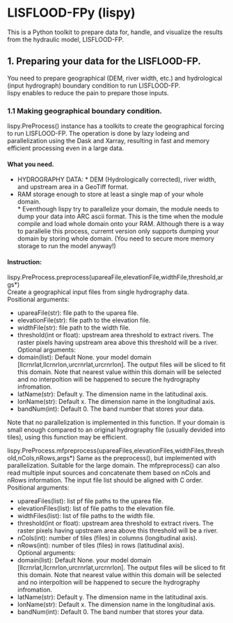 # LISFLOOD-FPy (lispy)  
This is a Python toolkit to prepare data for, handle, and visualize the results from the hydraulic model, LISFLOOD-FP.  
## 1. Preparing your data for the LISFLOOD-FP.  
You need to prepare geographical (DEM, river width, etc.) and hydrological (input hydrograph) boundary condition to run LISFLOOD-FP.  
lispy enables to reduce the pain to prepare those inputs.  
### 1.1 Making geographical boundary condition.  
lispy.PreProcess() instance has a toolkits to create the geographical forcing to run LISFLOOD-FP. The operation is done by lazy lodeing and parallelization using the Dask and Xarray, resulting in fast and memory efficient processing even in a large data.  
#### What you need.  
* HYDROGRAPHY DATA:
        * DEM (Hydrologically corrected), river width, and upstream area in a GeoTiff format.  
* RAM storage enough to store at least a single map of your whole domain.  
        * Eventhough lispy try to parallelize your domain, the module needs to dump your data into ARC ascii format. This is the time when the module compile and load whole domain onto your RAM. Although there is a way to parallelie this process, curremt version only supports dumping your domain by storing whole domain. (You need to secure more memory storage to run the model anyway!)  
#### Instruction:
lispy.PreProcess.preprocess(upareaFile,elevationFile,widthFile,threshold,args*)  
Create a geographical input files from single hydrography data.  
Positional arguments:  
+ upareaFile(str): file path to the uparea file.  
+ elevationFile(str): file path to the elevation file.  
+ widthFile(str): file path to the width file.  
+ threshold(int or float): upstream area threshold to extract rivers. The raster pixels having upstream area above this threshold will be a river.  
Optional arguments:  
+ domain(list): Default None. your model domain [llcrnrlat,llcrnrlon,urcrnrlat,urcrnrlon]. The output files will be sliced to fit this domain. Note that nearest value within this domain will be selected and no interpoltion will be happened to secure the hydrography infromation.  
+ latName(str): Default y. The dimension name in the latitudinal axis.  
+ lonName(str): Default x. The dimension name in the longitudinal axis.  
+ bandNum(int): Default 0. The band number that stores your data.  
  
Note that no parallelization is implemented in this function. If your domain is small enough compared to an original hydrography file (usually devided into tiles), using this function may be efficient.  
  
lispy.PreProcess.mfpreprocess(upareaFiles,elevationFiles,widthFiles,threshold,nCols,nRows,args*)
Same as the preprocess(), but implemented with parallelization. Suitable for the large domain. The mfpreprocess() can also read multiple input sources and concatenate them based on nCols and nRows information. The input file list should be aligned with C order.  
Positional arguments:
+ upareaFiles(list): list pf file paths to the uparea file.
+ elevationFiles(list): list of file paths to the elevation file.
+ widthFiles(list): list of file paths to the width file.
+ threshold(int or float): upstream area threshold to extract rivers. The raster pixels having upstream area above this threshold will be a river.
+ nCols(int): number of tiles (files) in columns (longitudinal axis).  
+ nRows(int): number of tiles (files) in rows (latitudinal axis).  
Optional arguments:
+ domain(list): Default None. your model domain [llcrnrlat,llcrnrlon,urcrnrlat,urcrnrlon]. The output files will be sliced to fit this domain. Note that nearest value within this domain will be selected and no interpoltion will be happened to secure the hydrography infromation.
+ latName(str): Default y. The dimension name in the latitudinal axis.
+ lonName(str): Default x. The dimension name in the longitudinal axis.
+ bandNum(int): Default 0. The band number that stores your data.
